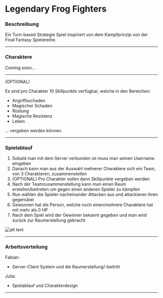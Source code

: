 # Legendary Frog Fighters

### Beschreibung
   
   Ein Turn-based Strategie Spiel inspiriert von dem Kampfprinzip von der Final Fantasy Spielereihe.

---

### Charaktere

Coming soon...

---

(OPTIONAL)

Es sind pro Charakter 10 Skillpunkte verfügbar, welche in den Bereichen:
- Angriffsschaden
- Magischer Schaden
- Rüstung
- Magische Resistenz
- Leben

... vergeben werden können.

---

### Spielablauf

1. Sobald man mit dem Server verbunden ist muss man seinen Username eingeben
2. Danach kann man aus der Auswahl mehrerer Charaktere sich ein Team, von 3 Charakteren, zusammenstellen
4. (OPTIONAL) Pro Charakter sollen dann Skillpunkte vergeben werden
5. Nach der Teamzusammenstellung kann man einen Raum erstellen/beitreten um gegen einen anderen Spieler zu kämpfen
6. Nun wählen die Spieler nacheinander Attacken aus und attackieren ihren gegenüber
7. Gewonnen hat die Person, welche noch einen/mehrere Charaktere hat mit mehr als 0 HP
8. Nach dem Spiel wird der Gewinner bekannt gegeben und man wird zurück zur Raumerstellung gebracht


![alt text](https://br.atsit.in/de/wp-content/uploads/2021/07/review-final-fantasy-ii-pixel-remaster.jpg)

---

### Arbeitsverteilung
Fabian:
- Server-Client System und die Raumerstellung/-beitritt

Julia:
- Spielablauf und Charakterdesign

---
